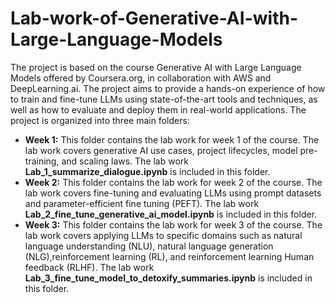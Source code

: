 # Lab-work-of-Generative-AI-with-Large-Language-Models
The project is based on the course Generative AI with Large Language Models offered by Coursera.org, in collaboration with AWS and DeepLearning.ai. The project aims to provide a hands-on experience of how to train and fine-tune LLMs using state-of-the-art tools and techniques, as well as how to evaluate and deploy them in real-world applications.
The project is organized into three main folders:

* **Week 1:** This folder contains the lab work for week 1 of the course. The lab work covers generative AI use cases, project lifecycles, model pre-training, and scaling laws. The lab work **Lab_1_summarize_dialogue.ipynb** is included in this folder.
* **Week 2:** This folder contains the lab work for week 2 of the course. The lab work covers fine-tuning and evaluating LLMs using prompt datasets and parameter-efficient fine tuning (PEFT). The lab work **Lab_2_fine_tune_generative_ai_model.ipynb** is included in this folder.
* **Week 3:** This folder contains the lab work for week 3 of the course. The lab work covers applying LLMs to specific domains such as natural language understanding (NLU), natural language generation (NLG),reinforcement learning (RL), and reinforcement learning Human feedback (RLHF). The lab work **Lab_3_fine_tune_model_to_detoxify_summaries.ipynb** is included in this folder.
